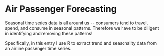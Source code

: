 # Air Passenger Forecasting

Seasonal time series data is all around us -- consumers tend to travel, spend, and consume in seasonal patterns. Therefore we have to be diligent in identifying and removing these patterns!

Specifically, in this entry I use R to extract trend and seasonality data from an airline passenger time series.

